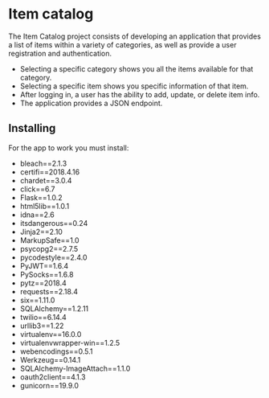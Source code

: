 # Item catalog
The Item Catalog project consists of developing an application that provides a list of items within a variety of categories, as well as provide a user registration and authentication.

 - Selecting a specific category shows you all the items available for that category.
 - Selecting a specific item shows you specific information of that item.
 - After logging in, a user has the ability to add, update, or delete item info.
 - The application provides a JSON endpoint.
 
 ## Installing
 For the app to work you must install:
 
 - bleach==2.1.3
 - certifi==2018.4.16
 - chardet==3.0.4
 - click==6.7
 - Flask==1.0.2
 - html5lib==1.0.1
 - idna==2.6
 - itsdangerous==0.24
 - Jinja2==2.10
 - MarkupSafe==1.0
 - psycopg2==2.7.5
 - pycodestyle==2.4.0
 - PyJWT==1.6.4
 - PySocks==1.6.8
 - pytz==2018.4
 - requests==2.18.4
 - six==1.11.0
 - SQLAlchemy==1.2.11
 - twilio==6.14.4
 - urllib3==1.22
 - virtualenv==16.0.0
 - virtualenvwrapper-win==1.2.5
 - webencodings==0.5.1
 - Werkzeug==0.14.1
 - SQLAlchemy-ImageAttach==1.1.0
 - oauth2client==4.1.3
 - gunicorn==19.9.0
